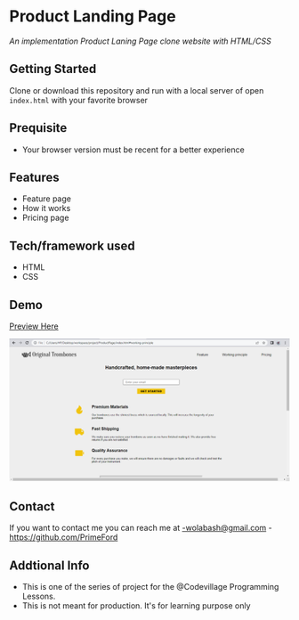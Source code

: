 # Product Landing Page
*An implementation Product Laning Page clone website with HTML/CSS*

## Getting Started
Clone or download this repository and run with a local server of open `index.html` with your favorite browser

## Prequisite
- Your browser version must be recent for a better experience

## Features
- Feature page
- How it works
- Pricing page

## Tech/framework used
- HTML
- CSS

## Demo
[Preview Here](https://rawcdn.githack.com/PrimeFord/ProductPage/1b80b1dac33110f22c60798894484d3de1239148/index.html)

![screenshot](./media/snip.png)
## Contact
If you want to contact me you can reach me at
-wolabash@gmail.com
-https://github.com/PrimeFord

## Addtional Info
- This is one of the series of project for the @Codevillage Programming Lessons.
- This is not meant for production. It's for learning purpose only
